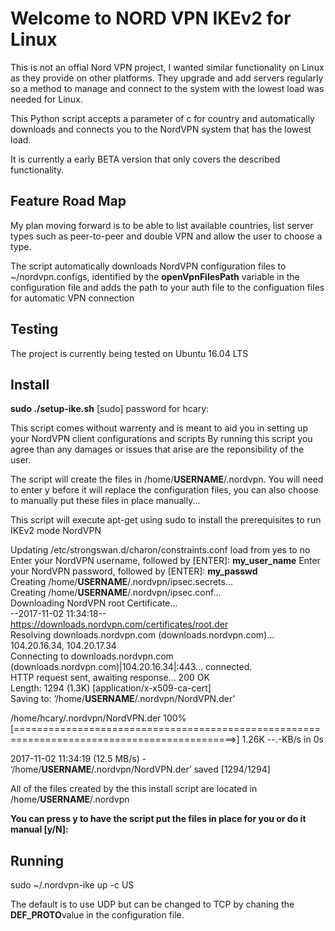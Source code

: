 Welcome to NORD VPN IKEv2 for Linux
===========================
This is not an offial Nord VPN project, I wanted similar functionality on Linux as they provide on other platforms. They upgrade and add servers regularly so a method to manage and connect to the system with the lowest load was needed for Linux.

This Python script accepts a parameter of c for country and automatically downloads and connects you to the NordVPN system that has the lowest load.

It is currently a early BETA version that only covers the described functionality. 

Feature Road Map
----------------

My plan moving forward is to be able to list available countries, list server types such as peer-to-peer and double VPN and allow the user to choose a type. 

The script automatically downloads NordVPN configuration files to ~/nordvpn.configs, identified by the **openVpnFilesPath** variable in the configuration file and adds the path to your auth file to the configuation files for automatic VPN connection

Testing
-------
The project is currently being tested on Ubuntu 16.04 LTS

Install
-------
**sudo ./setup-ike.sh** 
[sudo] password for hcary: 

This script comes without warrenty and is meant to aid you in setting up your NordVPN client configurations and scripts
By running this script you agree than any damages or issues that arise are the reponsibility of the user.

The script will create the files in /home/**USERNAME**/.nordvpn. You will need to enter y before it will replace the configuration files, you can also choose to manually put these files in place manually...

This script will execute apt-get using sudo to install the prerequisites to run IKEv2 mode NordVPN

Updating /etc/strongswan.d/charon/constraints.conf load from yes to no
Enter your NordVPN username, followed by [ENTER]:
**my_user_name**
Enter your NordVPN password, followed by [ENTER]:
**my_passwd**                                                                                                                                                                         
Creating /home/**USERNAME**/.nordvpn/ipsec.secrets...                                                                                                                                    
Creating /home/**USERNAME**/.nordvpn/ipsec.conf...                                                                                                                                       
Downloading NordVPN root Certificate...                                                                                                                                           
--2017-11-02 11:34:18--  https://downloads.nordvpn.com/certificates/root.der                                                                                                      
Resolving downloads.nordvpn.com (downloads.nordvpn.com)... 104.20.16.34, 104.20.17.34                                                                                             
Connecting to downloads.nordvpn.com (downloads.nordvpn.com)|104.20.16.34|:443... connected.                                                                                       
HTTP request sent, awaiting response... 200 OK                                                                                                                                    
Length: 1294 (1.3K) [application/x-x509-ca-cert]                                                                                                                                  
Saving to: ‘/home/**USERNAME**/.nordvpn/NordVPN.der’                                                                                                                                     
                                                                                                                                                                                  
/home/hcary/.nordvpn/NordVPN.der             100%[============================================================================================>]   1.26K  --.-KB/s    in 0s       
                                                                                                                                                                                  
2017-11-02 11:34:19 (12.5 MB/s) - ‘/home/**USERNAME**/.nordvpn/NordVPN.der’ saved [1294/1294]                                                                                            
                                                                                                                                                                                  
All of the files created by the this install script are located in /home/**USERNAME**/.nordvpn                                                                                           

**You can press y to have the script put the files in place for you or do it manual [y/N]:**


Running
-------
sudo ~/.nordvpn-ike up -c US

The default is to use UDP but can be changed to TCP by chaning the **DEF_PROTO**value in the configuration file. 

